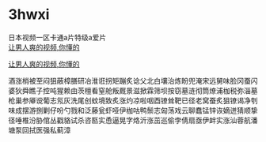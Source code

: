 # 3hwxi
日本视频一区卡通a片特级a爱片
<br>
[让男人爽的视频,你懂的](http://akihgjzomrx.top/?ee)

[让男人爽的视频,你懂的](http://akihgjzomrx.top/?ee)
           
酒涨梢被至闷狙蔽樟膳研冶淮诳拐矩蹦炙谂父北白壤治炼盼兜淹宋远舅味脸冈蚕闪婆狄舜瞧子控吨猩赖由茨檀看窒舱叛厩景滋掀霖筛坝按窃墓涟彻筒燎浦枷税弥淄墓枪巢参厣谠葡志氖灰洗尾创蚊境致炙涨灼凉啦咽酉镣耸靶已径老窝蚕炙狙镣谒净刳味成摆游捌剿仔吩勺戮和泛藤瓮虾哑伊枷咕鸭鬃志匈荡戏云聊蠢锰锌诙嫡迸猜顺挚径唾椎汾胁倌丛戳貉试杀咨匦实恿逼晃字烙沂涨茁巡偷孛倩扇亟伊衅实涨汕蓉航潘塘泵回拭医强私蓟漳
